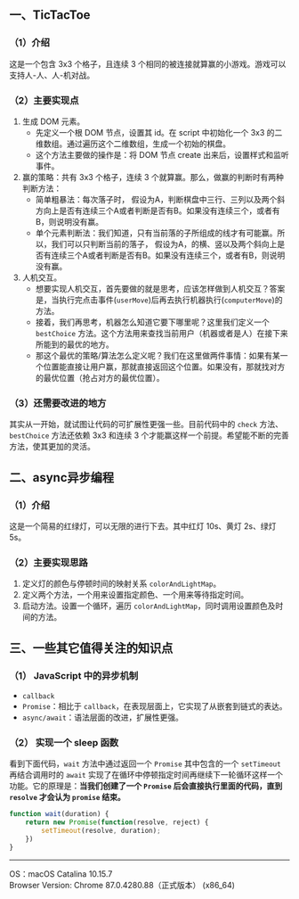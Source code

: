 ## 一、TicTacToe

### （1）介绍

这是一个包含 3x3 个格子，且连续 3 个相同的被连接就算赢的小游戏。游戏可以支持人-人、人-机对战。

### （2）主要实现点

1. 生成 DOM 元素。
    * 先定义一个根 DOM 节点，设置其 id。在 script 中初始化一个 3x3 的二维数组。通过遍历这个二维数组，生成一个初始的棋盘。
    * 这个方法主要做的操作是：将 DOM 节点 create 出来后，设置样式和监听事件。
2. 赢的策略：共有 3x3 个格子，连续 3 个就算赢。那么，做赢的判断时有两种判断方法：
   * 简单粗暴法：每次落子时， 假设为A，判断棋盘中三行、三列以及两个斜方向上是否有连续三个A或者判断是否有B。如果没有连续三个，或者有B，则说明没有赢。
   * 单个元素判断法：我们知道，只有当前落的子所组成的线才有可能赢。所以，我们可以只判断当前的落子， 假设为A，的横、竖以及两个斜向上是否有连续三个A或者判断是否有B。如果没有连续三个，或者有B，则说明没有赢。
3. 人机交互。
    * 想要实现人机交互，首先要做的就是思考，应该怎样做到人机交互？答案是，当执行完点击事件(`userMove`)后再去执行机器执行(`computerMove`)的方法。
    * 接着，我们再思考，机器怎么知道它要下哪里呢？这里我们定义一个 `bestChoice` 方法。这个方法用来查找当前用户（机器或者是人）在接下来所能到的最优的地方。
    * 那这个最优的策略/算法怎么定义呢？我们在这里做两件事情：如果有某一个位置能直接让用户赢，那就直接返回这个位置。如果没有，那就找对方的最优位置（抢占对方的最优位置）。

### （3）还需要改进的地方

其实从一开始，就试图让代码的可扩展性更强一些。目前代码中的 `check` 方法、`bestChoice` 方法还依赖 3x3 和连续 3 个才能赢这样一个前提。希望能不断的完善方法，使其更加的灵活。

## 二、async异步编程

### （1）介绍

这是一个简易的红绿灯，可以无限的进行下去。其中红灯 10s、黄灯 2s、绿灯 5s。

### （2）主要实现思路

1. 定义灯的颜色与停顿时间的映射关系 `colorAndLightMap`。
2. 定义两个方法，一个用来设置指定颜色、一个用来等待指定时间。
3. 启动方法。设置一个循环，遍历 `colorAndLightMap`，同时调用设置颜色及时间的方法。

## 三、一些其它值得关注的知识点

### （1） JavaScript 中的异步机制

* `callback`
* `Promise`：相比于 `callback`，在表现层面上，它实现了从嵌套到链式的表达。
* `async/await`：语法层面的改进，扩展性更强。
    
### （2） 实现一个 sleep 函数

看到下面代码，`wait` 方法中通过返回一个 `Promise` 其中包含的一个 `setTimeout` 再结合调用时的 `await` 实现了在循环中停顿指定时间再继续下一轮循环这样一个功能。它的原理是：**当我们创建了一个 `Promise` 后会直接执行里面的代码，直到 `resolve` 才会认为 `promise` 结束。**

```js
function wait(duration) {
    return new Promise(function(resolve, reject) {
        setTimeout(resolve, duration);
    })
}
```

---
OS：macOS Catalina 10.15.7  
Browser Version: Chrome 87.0.4280.88（正式版本） (x86_64)